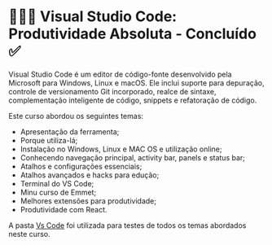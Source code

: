# 👩🏼‍💻  Visual Studio Code: Produtividade Absoluta - Concluído ✅


Visual Studio Code é um editor de código-fonte desenvolvido pela Microsoft para Windows, Linux e macOS. Ele inclui suporte para depuração, controle de versionamento Git incorporado, realce de sintaxe, complementação inteligente de código, snippets e refatoração de código.


Este curso abordou os seguintes temas: 
- Apresentação da ferramenta;
- Porque utiliza-lá;
- Instalação no Windows, Linux e MAC OS e utilização online;
- Conhecendo navegação principal, activity bar, panels e status bar;
- Atalhos e configurações essenciais;
- Atalhos avançados e hacks para edução;
- Terminal do VS Code;
- Minu curso de Emmet;
- Melhores extensões para produtividade;
- Produtividade com React.


A pasta [Vs Code](/modulo1/vsCode/) foi utilizada para testes de todos os temas abordados neste curso. 


